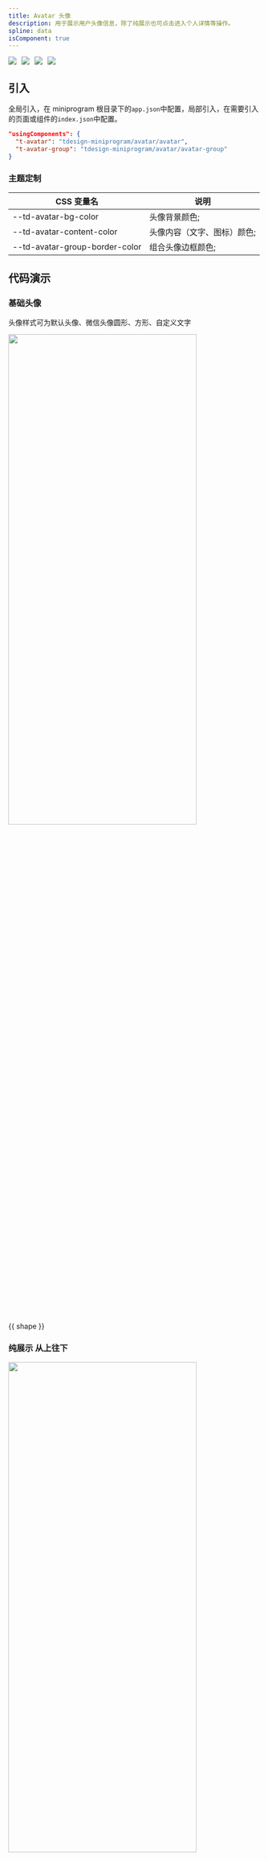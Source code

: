 ```yaml
---
title: Avatar 头像
description: 用于展示用户头像信息，除了纯展示也可点击进入个人详情等操作。
spline: data
isComponent: true
---
```


<span class="coverages-badge" style="margin-right: 10px"><img src="https://img.shields.io/badge/coverages%3A%20lines-100%25-blue" /></span><span class="coverages-badge" style="margin-right: 10px"><img src="https://img.shields.io/badge/coverages%3A%20functions-100%25-blue" /></span><span class="coverages-badge" style="margin-right: 10px"><img src="https://img.shields.io/badge/coverages%3A%20statements-99%25-blue" /></span><span class="coverages-badge" style="margin-right: 10px"><img src="https://img.shields.io/badge/coverages%3A%20branches-85%25-blue" /></span>
## 引入

全局引入，在 miniprogram 根目录下的`app.json`中配置，局部引入，在需要引入的页面或组件的`index.json`中配置。

```json
"usingComponents": {
  "t-avatar": "tdesign-miniprogram/avatar/avatar",
  "t-avatar-group": "tdesign-miniprogram/avatar/avatar-group"
}
```

### 主题定制
CSS 变量名|说明
--|--
--td-avatar-bg-color | 头像背景颜色;
--td-avatar-content-color | 头像内容（文字、图标）颜色;
--td-avatar-group-border-color | 组合头像边框颜色;

## 代码演示

### 基础头像

头像样式可为默认头像、微信头像圆形、方形、自定义文字

<img src="https://tdesign.gtimg.com/miniprogram/readme/avatar-2.png" width="375px" height="50%">

{{ shape }}

### 纯展示 从上往下
<img src="https://tdesign.gtimg.com/miniprogram/readme/avatar-1.png" width="375px" height="50%">

{{ exhibition }}

### 带操作 从下往上

{{ action }}

### 头像大小尺寸及消息提醒

<img src="https://tdesign.gtimg.com/miniprogram/readme/avatar-3.png" width="375px" height="50%">

{{ size }}

## API
### Avatar Props

名称 | 类型 | 默认值 | 说明 | 必传
-- | -- | -- | -- | --
alt | String | - | 头像替换文本，仅当图片加载失败时有效 | N
badge-props | Object | - | 头像右上角提示信息，继承 Badge 组件的全部特性。如：小红点，或者数字。TS 类型：`BadgeProps`，[Badge API Documents](./badge?tab=api)。[详细类型定义](https://github.com/Tencent/tdesign-miniprogram/tree/develop/src/avatar/type.ts) | N
custom-style `v0.25.0` | String | - | 自定义组件样式 | N
external-classes | Array | - | 组件类名，用于设置组件外层元素类名。`['t-class', 't-class-image', 't-class-icon', 't-class-alt', 't-class-content']` | N
hide-on-load-failed | Boolean | false | 加载失败时隐藏图片 | N
icon | String / Slot | - | 图标 | N
image | String | - | 图片地址 | N
image-props | Object | - | 透传至 Image 组件 | N
shape | String | circle | 形状。可选项：circle/round。TS 类型：`ShapeEnum ` `type ShapeEnum = 'circle' \| 'round'`。[详细类型定义](https://github.com/Tencent/tdesign-miniprogram/tree/develop/src/avatar/type.ts) | N
size | String | - | 尺寸，示例值：small/medium/large/24px/38px 等，默认为 large | N

### Avatar Events

名称 | 参数 | 描述
-- | -- | --
error | \- | 图片加载失败时触发

### AvatarGroup Props

名称 | 类型 | 默认值 | 说明 | 必传
-- | -- | -- | -- | --
cascading | String | 'right-up' | 图片之间的层叠关系，可选值：左侧图片在上和右侧图片在上。可选项：left-up/right-up。TS 类型：`CascadingValue` `type CascadingValue = 'left-up' \| 'right-up'`。[详细类型定义](https://github.com/Tencent/tdesign-miniprogram/tree/develop/src/avatar/type.ts) | N
collapse-avatar | String / Slot | - | 头像数量超出时，会出现一个头像折叠元素。该元素内容可自定义。默认为 `+N`。示例：`+5`，`...`, `更多` | N
custom-style `v0.25.0` | String | - | 自定义组件样式 | N
external-classes | Array | - | 组件类名，用于设置组件外层元素类名。`['t-class', 't-class-image', 't-class-content']` | N
max | Number | - | 能够同时显示的最多头像数量 | N
size | String | medium | 尺寸，示例值：small/medium/large/24px/38px 等。优先级低于 Avatar.size | N
